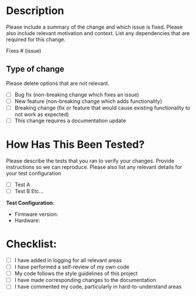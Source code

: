 # Description

Please include a summary of the change and which issue is fixed. Please also include relevant motivation and context. List any dependencies that are required for this change.

Fixes # (issue)

## Type of change

Please delete options that are not relevant.

- [ ] Bug fix (non-breaking change which fixes an issue)
- [ ] New feature (non-breaking change which adds functionality)
- [ ] Breaking change (fix or feature that would cause existing functionality to not work as expected)
- [ ] This change requires a documentation update

# How Has This Been Tested?

Please describe the tests that you ran to verify your changes. Provide instructions so we can reproduce. Please also list any relevant details for your test configuration

- [ ] Test A
- [ ] Test B
Etc...

**Test Configuration**:
* Firmware version:
* Hardware:

# Checklist:

- [ ] I have added in logging for all relevant areas 
- [ ] I have performed a self-review of my own code
- [ ] My code follows the style guidelines of this project
- [ ] I have made corresponding changes to the documentation
- [ ] I have commented my code, particularly in hard-to-understand areas